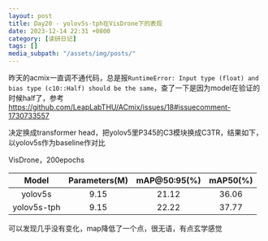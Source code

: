```yaml
---
layout: post
title: Day20 - yolov5s-tph在VisDrone下的表现
date: 2023-12-14 22:31 +0800
category: [读研日记]
tags: []
media_subpath: "/assets/img/posts/"
---
```


昨天的acmix一直调不通代码，总是报`RuntimeError: Input type (float) and bias type (c10::Half) should be the same`，查了一下是因为model在验证的时候half了，参考<https://github.com/LeapLabTHU/ACmix/issues/18#issuecomment-1730733557>

决定换成transformer head，把yolov5里P345的C3模块换成C3TR，结果如下，以yolov5s作为baseline作对比

VisDrone，200epochs

|Model            |Parameters(M)|mAP@50:95(%)|mAP50(%) |
|:---:            |:---:        |:---:       |:---:    |
|yolov5s          |9.15         |21.12       |36.06    |
|yolov5s-tph      |9.15         |22.22       |37.77    |

可以发现几乎没有变化，map降低了一个点，很无语，有点玄学感觉
